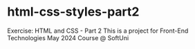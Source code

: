 # html-css-styles-part2
Exercise: HTML and CSS - Part 2 This is a project for Front-End Technologies May 2024 Course @ SoftUni
